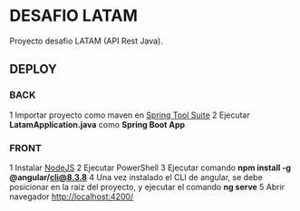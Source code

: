 # DESAFIO LATAM

Proyecto desafio LATAM (API Rest Java).

## DEPLOY

### BACK
1 Importar proyecto como maven en [Spring Tool Suite](https://download.springsource.com/release/STS4/4.5.1.RELEASE/dist/e4.14/spring-tool-suite-4-4.5.1.RELEASE-e4.14.0-win32.win32.x86_64.self-extracting.jar)
2 Ejecutar **LatamApplication.java** como **Spring Boot App**

### FRONT
1 Instalar [NodeJS](https://nodejs.org/download/release/v10.16.3/node-v10.16.3-x64.msi)
2 Ejecutar PowerShell
3 Ejecutar comando **npm install -g @angular/cli@8.3.8**
4 Una vez instalado el CLI de angular, se debe posicionar en la raiz del proyecto, y ejecutar el comando **ng serve**
5 Abrir navegador [http://localhost:4200/](http://localhost:4200/)
